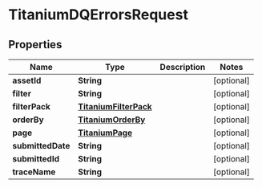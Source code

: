 

# TitaniumDQErrorsRequest


## Properties

| Name | Type | Description | Notes |
|------------ | ------------- | ------------- | -------------|
|**assetId** | **String** |  |  [optional] |
|**filter** | **String** |  |  [optional] |
|**filterPack** | [**TitaniumFilterPack**](TitaniumFilterPack.md) |  |  [optional] |
|**orderBy** | [**TitaniumOrderBy**](TitaniumOrderBy.md) |  |  [optional] |
|**page** | [**TitaniumPage**](TitaniumPage.md) |  |  [optional] |
|**submittedDate** | **String** |  |  [optional] |
|**submittedId** | **String** |  |  [optional] |
|**traceName** | **String** |  |  [optional] |



